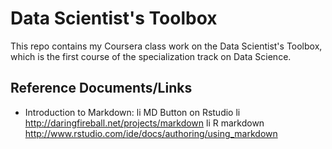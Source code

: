 # Data Scientist's Toolbox
This repo contains my Coursera class work on the Data Scientist's Toolbox, which is the first course of the specialization track on Data Science.

## Reference Documents/Links
* Introduction to Markdown:
 li MD Button on Rstudio
 li http://daringfireball.net/projects/markdown
 li R markdown http://www.rstudio.com/ide/docs/authoring/using_markdown 


